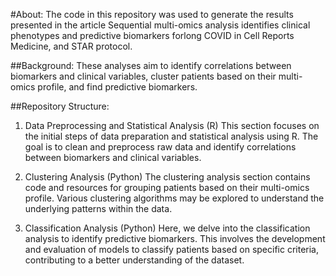 #About: 
The code in this repository was used to generate the results presented in the article Sequential multi-omics analysis identifies clinical phenotypes and predictive biomarkers forlong COVID in Cell Reports Medicine, and STAR protocol.

##Background:
These analyses aim to identify correlations between biomarkers and clinical variables, cluster patients based on their multi-omics profile, and find predictive biomarkers.

##Repository Structure:
1. Data Preprocessing and Statistical Analysis (R)
This section focuses on the initial steps of data preparation and statistical analysis using R. The goal is to clean and preprocess raw data and identify correlations between biomarkers and clinical variables.

2. Clustering Analysis (Python)
The clustering analysis section contains code and resources for grouping patients based on their multi-omics profile. Various clustering algorithms may be explored to understand the underlying patterns within the data.

3. Classification Analysis (Python)
Here, we delve into the classification analysis to identify predictive biomarkers. This involves the development and evaluation of models to classify patients based on specific criteria, contributing to a better understanding of the dataset.
